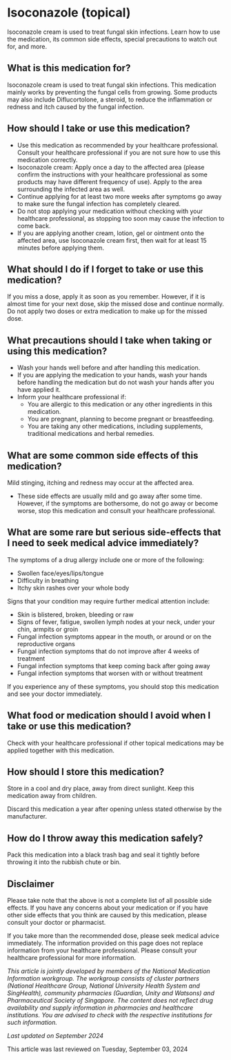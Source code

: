 # Isoconazole (topical)

Isoconazole cream is used to treat fungal skin infections. Learn how to use the medication, its common side effects, special precautions to watch out for, and more.

What is this medication for?
----------------------------

Isoconazole cream is used to treat fungal skin infections. This medication mainly works by preventing the fungal cells from growing. Some products may also include Diflucortolone, a steroid, to reduce the inflammation or redness and itch caused by the fungal infection.

How should I take or use this medication?
-----------------------------------------

* Use this medication as recommended by your healthcare professional. Consult your healthcare professional if you are not sure how to use this medication correctly.
* Isoconazole cream: Apply once a day to the affected area (please confirm the instructions with your healthcare professional as some products may have different frequency of use). Apply to the area surrounding the infected area as well.
* Continue applying for at least two more weeks after symptoms go away to make sure the fungal infection has completely cleared.
* Do not stop applying your medication without checking with your healthcare professional, as stopping too soon may cause the infection to come back.
* If you are applying another cream, lotion, gel or ointment onto the affected area, use Isoconazole cream first, then wait for at least 15 minutes before applying them.

What should I do if I forget to take or use this medication?
------------------------------------------------------------

If you miss a dose, apply it as soon as you remember. However, if it is almost time for your next dose, skip the missed dose and continue normally. Do not apply two doses or extra medication to make up for the missed dose.

What precautions should I take when taking or using this medication?
--------------------------------------------------------------------

* Wash your hands well before and after handling this medication.
* If you are applying the medication to your hands, wash your hands before handling the medication but do not wash your hands after you have applied it.
* Inform your healthcare professional if:
  + You are allergic to this medication or any other ingredients in this medication.
  + You are pregnant, planning to become pregnant or breastfeeding.
  + You are taking any other medications, including supplements, traditional medications and herbal remedies.

What are some common side effects of this medication?
-----------------------------------------------------

Mild stinging, itching and redness may occur at the affected area. 

* These side effects are usually mild and go away after some time. However, if the symptoms are bothersome, do not go away or become worse, stop this medication and consult your healthcare professional.

What are some rare but serious side-effects that I need to seek medical advice immediately?
-------------------------------------------------------------------------------------------

The symptoms of a drug allergy include one or more of the following:

* Swollen face/eyes/lips/tongue
* Difficulty in breathing
* Itchy skin rashes over your whole body

Signs that your condition may require further medical attention include:

* Skin is blistered, broken, bleeding or raw
* Signs of fever, fatigue, swollen lymph nodes at your neck, under your chin, armpits or groin
* Fungal infection symptoms appear in the mouth, or around or on the reproductive organs
* Fungal infection symptoms that do not improve after 4 weeks of treatment
* Fungal infection symptoms that keep coming back after going away
* Fungal infection symptoms that worsen with or without treatment

If you experience any of these symptoms, you should stop this medication and see your doctor immediately.

What food or medication should I avoid when I take or use this medication?
--------------------------------------------------------------------------

Check with your healthcare professional if other topical medications may be applied together with this medication.

How should I store this medication?
-----------------------------------

Store in a cool and dry place, away from direct sunlight. Keep this medication away from children.

Discard this medication a year after opening unless stated otherwise by the manufacturer.

How do I throw away this medication safely?
-------------------------------------------

Pack this medication into a black trash bag and seal it tightly before throwing it into the rubbish chute or bin.

Disclaimer
----------

Please take note that the above is not a complete list of all possible side effects. If you have any concerns about your medication or if you have other side effects that you think are caused by this medication, please consult your doctor or pharmacist.

If you take more than the recommended dose, please seek medical advice immediately. The information provided on this page does not replace information from your healthcare professional. Please consult your healthcare professional for more information.

*This article is jointly developed by members of the National Medication Information workgroup. The workgroup consists of cluster partners (National Healthcare Group, National University Health System and SingHealth), community pharmacies (Guardian, Unity and Watsons) and Pharmaceutical Society of Singapore. The content does not reflect drug availability and supply information in pharmacies and healthcare institutions. You are advised to check with the respective institutions for such information.*

*Last updated on September 2024*

This article was last reviewed on
Tuesday, September 03, 2024